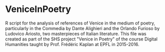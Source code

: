 # VeniceInPoetry

R script for the analysis of references of Venice in the medium of poetry, particularly in the Commedia by Dante Alighieri and the Orlando Furioso by Ludovico Ariosto, two masterpieces of Italian literature. 
This file was created as part of the SHS project "Venice in Poetry" of the course Digital Humanities taught by Prof. Frédéric Kaplan at EPFL in 2015-2016.
